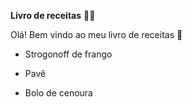 **Livro de receitas**   :man_cook:

Olá! Bem vindo ao meu livro de receitas :cookie:

- Strogonoff de frango

- Pavê

- Bolo de cenoura

